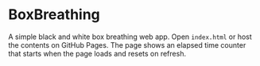 # BoxBreathing

A simple black and white box breathing web app. Open `index.html` or host the
contents on GitHub Pages. The page shows an elapsed time counter that starts
when the page loads and resets on refresh.
